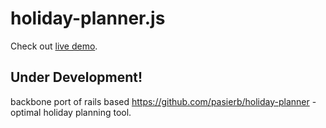 holiday-planner.js
==================

Check out [live demo](http://pasierb.github.io/holiday-planner.js/).


Under Development!
------------------

backbone port of rails based https://github.com/pasierb/holiday-planner - optimal holiday planning tool.
